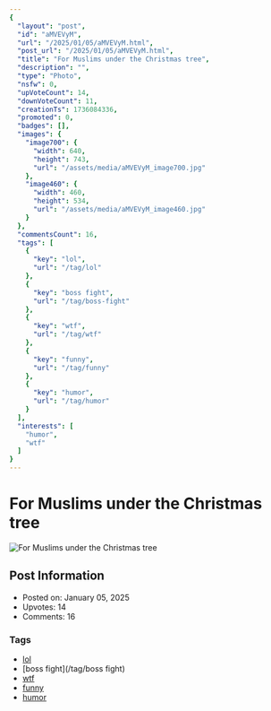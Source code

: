 ```yaml
---
{
  "layout": "post",
  "id": "aMVEVyM",
  "url": "/2025/01/05/aMVEVyM.html",
  "post_url": "/2025/01/05/aMVEVyM.html",
  "title": "For Muslims under the Christmas tree",
  "description": "",
  "type": "Photo",
  "nsfw": 0,
  "upVoteCount": 14,
  "downVoteCount": 11,
  "creationTs": 1736084336,
  "promoted": 0,
  "badges": [],
  "images": {
    "image700": {
      "width": 640,
      "height": 743,
      "url": "/assets/media/aMVEVyM_image700.jpg"
    },
    "image460": {
      "width": 460,
      "height": 534,
      "url": "/assets/media/aMVEVyM_image460.jpg"
    }
  },
  "commentsCount": 16,
  "tags": [
    {
      "key": "lol",
      "url": "/tag/lol"
    },
    {
      "key": "boss fight",
      "url": "/tag/boss-fight"
    },
    {
      "key": "wtf",
      "url": "/tag/wtf"
    },
    {
      "key": "funny",
      "url": "/tag/funny"
    },
    {
      "key": "humor",
      "url": "/tag/humor"
    }
  ],
  "interests": [
    "humor",
    "wtf"
  ]
}
---
```


# For Muslims under the Christmas tree

![For Muslims under the Christmas tree](/assets/media/aMVEVyM_image700.jpg)

## Post Information

- Posted on: January 05, 2025
- Upvotes: 14
- Comments: 16

### Tags

- [lol](/tag/lol)
- [boss fight](/tag/boss fight)
- [wtf](/tag/wtf)
- [funny](/tag/funny)
- [humor](/tag/humor)
